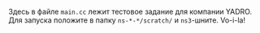 Здесь в файле `main.cc` лежит тестовое задание для компании YADRO.
Для запуска положите в папку `ns-*-*/scratch/` и `ns3`-шните. Vo-i-la!
